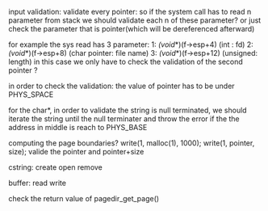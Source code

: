 input validation:
validate every pointer:
so if the system call has to read n parameter from stack
we should validate each n of these parameter? or just check the parameter that is pointer(which will be dereferenced afterward)

for example the sys read has 3 parameter:
1: *(void**)(f->esp+4) (int : fd)
2: *(void**)(f->esp+8)  (char pointer: file name)
3: *(void**)(f->esp+12) (unsigned: length)
in this case we only have to check the validation of the second pointer ?

in order to check the validation:
the value of pointer has to be under PHYS_SPACE

for the char*, in order to validate the string is null terminated, we should iterate the string until the null terminater and throw the error if the the address in middle is reach to PHYS_BASE

computing the page boundaries?
write(1, malloc(1), 1000);
write(1, pointer, size);
valide the pointer and pointer+size

cstring:
create
open
remove

buffer:
read
write



check the return value of pagedir_get_page()